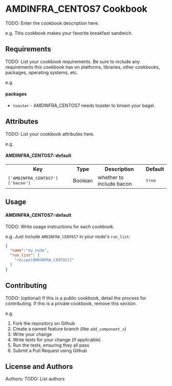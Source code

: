 AMDINFRA_CENTOS7 Cookbook
=========================
TODO: Enter the cookbook description here.

e.g.
This cookbook makes your favorite breakfast sandwich.

Requirements
------------
TODO: List your cookbook requirements. Be sure to include any requirements this cookbook has on platforms, libraries, other cookbooks, packages, operating systems, etc.

e.g.
#### packages
- `toaster` - AMDINFRA_CENTOS7 needs toaster to brown your bagel.

Attributes
----------
TODO: List your cookbook attributes here.

e.g.
#### AMDINFRA_CENTOS7::default
<table>
  <tr>
    <th>Key</th>
    <th>Type</th>
    <th>Description</th>
    <th>Default</th>
  </tr>
  <tr>
    <td><tt>['AMDINFRA_CENTOS7']['bacon']</tt></td>
    <td>Boolean</td>
    <td>whether to include bacon</td>
    <td><tt>true</tt></td>
  </tr>
</table>

Usage
-----
#### AMDINFRA_CENTOS7::default
TODO: Write usage instructions for each cookbook.

e.g.
Just include `AMDINFRA_CENTOS7` in your node's `run_list`:

```json
{
  "name":"my_node",
  "run_list": [
    "recipe[AMDINFRA_CENTOS7]"
  ]
}
```

Contributing
------------
TODO: (optional) If this is a public cookbook, detail the process for contributing. If this is a private cookbook, remove this section.

e.g.
1. Fork the repository on Github
2. Create a named feature branch (like `add_component_x`)
3. Write your change
4. Write tests for your change (if applicable)
5. Run the tests, ensuring they all pass
6. Submit a Pull Request using Github

License and Authors
-------------------
Authors: TODO: List authors
